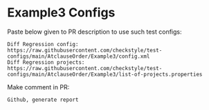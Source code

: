 # Example3 Configs
Paste below given to PR description to use such test configs:
```
Diff Regression config: https://raw.githubusercontent.com/checkstyle/test-configs/main/AtclauseOrder/Example3/config.xml
Diff Regression projects: https://raw.githubusercontent.com/checkstyle/test-configs/main/AtclauseOrder/Example3/list-of-projects.properties
```
Make comment in PR:
```
Github, generate report
```
